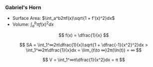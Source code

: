 ### Gabriel's Horn

- Surface Area: $\int_a^b2πf(x)\sqrt{1 + f'(x)^2}dx$
- Volume: $\int_a^bπf(x)^2dx$

$$
    f(x) = \dfrac{1}{x}
$$

$$
    SA = \int_1^∞2π\dfrac{1}{x}\sqrt{1 + \dfrac{-1}{x^2}^2}dx > \int_1^∞2π\dfrac{1}{x}dx = \lim_{t\to ∞}2π(\ln(t)) = ∞
$$

$$
    V = \int_1^∞π\dfrac{1}{x^2}dx = π
$$